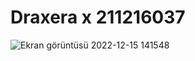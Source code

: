# Draxera x 211216037

![Ekran görüntüsü 2022-12-15 141548](https://user-images.githubusercontent.com/115549368/207855815-19a29779-d1fe-4e52-a640-576503f59217.png)
